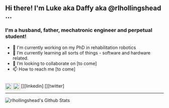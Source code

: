 ## Hi there! I'm Luke aka Daffy aka @rlhollingshead ...

### I'm a husband, father, mechatronic engineer and perpetual student!
- 👋 I'm currently working on my PhD in rehabilitation robotics
- 🌱 I’m currently learning all sorts of things - software and hardware related.
- 💞️ I’m looking to collaborate on [to come]
- 📫 How to reach me [to come]

<br />
[<img align="left" alt="rlhollingshead | LinkedIn" width="22px" src="https://cdn.jsdelivr.net/npm/simple-icons@v3/icons/linkedin.svg" />][linkedin]
[<img align="left" alt="rlhollingshead | Twitter" width="22px" src="https://cdn.jsdelivr.net/npm/simple-icons@v3/icons/twitter.svg" />][twitter]
<br />

---
<img align="left" alt="rlhollingshead's Github Stats" src="https://github-readme-stats.vercel.app/api?username=rlhollingshead&show_icons=true&hide_border=true&theme=highcontrast" />


[twitter]: https://twitter.com/rlhollingshead
[instagram]: https://instagram.com/?
[linkedin]: https://linkedin.com/in/rlhollingshead

<!---
rlhollingshead/rlhollingshead is a ✨ special ✨ repository because its `README.md` (this file) appears on your GitHub profile.
You can click the Preview link to take a look at your changes.
--->

